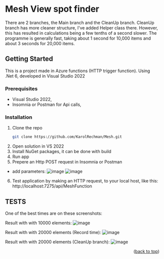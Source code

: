 # Mesh View spot finder

There are 2 branches, the Main branch and the CleanUp branch.
CleanUp branch has more cleaner structure, I've added Helper class there.
However, this has resulted in calculations being a few tenths of a second slower.
The programme is generally fast, taking about 1 second for 10,000 items and about 3 seconds for 20,000 items.
<a name="readme-top"></a>


<!-- GETTING STARTED -->
## Getting Started

This is a project made in Azure functions (HTTP trigger function). Using .Net 6, developed in Visual Studio 2022

### Prerequisites

* Visual Studio 2022,
* Insomnia or Postman for Api calls,

### Installation


1. Clone the repo
   ```sh
   git clone https://github.com/KarolRechman/Mesh.git
   ```
2. Open solution in VS 2022
3. Install NuGet packages, it can be done with build
4. Run app
5. Prepere an Http POST request in Insomnia or Postman
* add parameters:
![image](https://github.com/KarolRechman/Mesh/assets/39775135/f419945a-3c1c-41e5-a0c6-458b90b43b48)
![image](https://github.com/KarolRechman/Mesh/assets/39775135/50b23dd3-3b79-4c58-8d01-61c50a180927)
6. Test application by making an HTTP request, to your local host, like this:  http://localhost:7275/api/MeshFunction




<!-- TEST EXAMPLES -->
## TESTS

One of the best times are on these screenshots:

Result with with 10000 elements:
![image](https://github.com/KarolRechman/Mesh/assets/39775135/334f0c42-77fe-4837-9652-038acbe913ed)

Result with with 20000 elements (Record time):
![image](https://github.com/KarolRechman/Mesh/assets/39775135/c4c007e7-a781-404d-9b70-8de053215cc4)

Result with with 20000 elements (CleanUp branch):
![image](https://github.com/KarolRechman/Mesh/assets/39775135/70617717-3963-4f7c-8c78-21204b5684ad)

<p align="right">(<a href="#readme-top">back to top</a>)</p>


